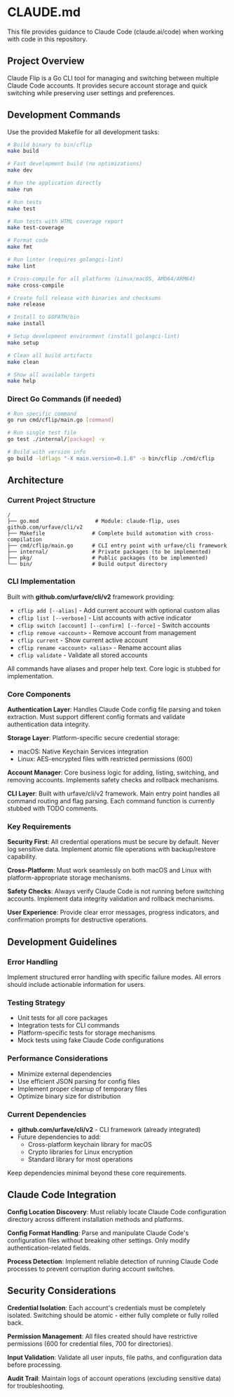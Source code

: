 # CLAUDE.md

This file provides guidance to Claude Code (claude.ai/code) when working with code in this repository.

## Project Overview

Claude Flip is a Go CLI tool for managing and switching between multiple Claude Code accounts. It provides secure account storage and quick switching while preserving user settings and preferences.

## Development Commands

Use the provided Makefile for all development tasks:

```bash
# Build binary to bin/cflip
make build

# Fast development build (no optimizations)
make dev

# Run the application directly
make run

# Run tests
make test

# Run tests with HTML coverage report
make test-coverage

# Format code
make fmt

# Run linter (requires golangci-lint)
make lint

# Cross-compile for all platforms (Linux/macOS, AMD64/ARM64)
make cross-compile

# Create full release with binaries and checksums
make release

# Install to GOPATH/bin
make install

# Setup development environment (install golangci-lint)
make setup

# Clean all build artifacts
make clean

# Show all available targets
make help
```

### Direct Go Commands (if needed)
```bash
# Run specific command
go run cmd/cflip/main.go [command]

# Run single test file
go test ./internal/[package] -v

# Build with version info
go build -ldflags "-X main.version=0.1.0" -o bin/cflip ./cmd/cflip
```

## Architecture

### Current Project Structure
```
/
├── go.mod                  # Module: claude-flip, uses github.com/urfave/cli/v2
├── Makefile               # Complete build automation with cross-compilation
├── cmd/cflip/main.go      # CLI entry point with urfave/cli framework
├── internal/              # Private packages (to be implemented)
├── pkg/                   # Public packages (to be implemented)
└── bin/                   # Build output directory
```

### CLI Implementation
Built with **github.com/urfave/cli/v2** framework providing:
- `cflip add [--alias]` - Add current account with optional custom alias
- `cflip list [--verbose]` - List accounts with active indicator
- `cflip switch [account] [--confirm] [--force]` - Switch accounts
- `cflip remove <account>` - Remove account from management
- `cflip current` - Show current active account
- `cflip rename <account> <alias>` - Rename account alias
- `cflip validate` - Validate all stored accounts

All commands have aliases and proper help text. Core logic is stubbed for implementation.

### Core Components

**Authentication Layer**: Handles Claude Code config file parsing and token extraction. Must support different config formats and validate authentication data integrity.

**Storage Layer**: Platform-specific secure credential storage:
- macOS: Native Keychain Services integration
- Linux: AES-encrypted files with restricted permissions (600)

**Account Manager**: Core business logic for adding, listing, switching, and removing accounts. Implements safety checks and rollback mechanisms.

**CLI Layer**: Built with urfave/cli/v2 framework. Main entry point handles all command routing and flag parsing. Each command function is currently stubbed with TODO comments.

### Key Requirements

**Security First**: All credential operations must be secure by default. Never log sensitive data. Implement atomic file operations with backup/restore capability.

**Cross-Platform**: Must work seamlessly on both macOS and Linux with platform-appropriate storage mechanisms.

**Safety Checks**: Always verify Claude Code is not running before switching accounts. Implement data integrity validation and rollback mechanisms.

**User Experience**: Provide clear error messages, progress indicators, and confirmation prompts for destructive operations.

## Development Guidelines

### Error Handling
Implement structured error handling with specific failure modes. All errors should include actionable information for users.

### Testing Strategy
- Unit tests for all core packages
- Integration tests for CLI commands
- Platform-specific tests for storage mechanisms
- Mock tests using fake Claude Code configurations

### Performance Considerations
- Minimize external dependencies
- Use efficient JSON parsing for config files
- Implement proper cleanup of temporary files
- Optimize binary size for distribution

### Current Dependencies
- **github.com/urfave/cli/v2** - CLI framework (already integrated)
- Future dependencies to add:
  - Cross-platform keychain library for macOS
  - Crypto libraries for Linux encryption
  - Standard library for most operations

Keep dependencies minimal beyond these core requirements.

## Claude Code Integration

**Config Location Discovery**: Must reliably locate Claude Code configuration directory across different installation methods and platforms.

**Config Format Handling**: Parse and manipulate Claude Code's configuration files without breaking other settings. Only modify authentication-related fields.

**Process Detection**: Implement reliable detection of running Claude Code processes to prevent corruption during account switches.

## Security Considerations

**Credential Isolation**: Each account's credentials must be completely isolated. Switching should be atomic - either fully complete or fully rolled back.

**Permission Management**: All files created should have restrictive permissions (600 for credential files, 700 for directories).

**Input Validation**: Validate all user inputs, file paths, and configuration data before processing.

**Audit Trail**: Maintain logs of account operations (excluding sensitive data) for troubleshooting.
